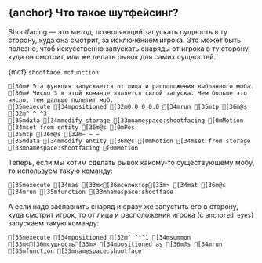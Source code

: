 ## {anchor} Что такое шутфейсинг?
Shootfacing — это метод, позволяющий запускать сущность в ту сторону, куда она смотрит, за исключением игрока. Это может быть полезно, чтоб искусственно запускать снаряды от игрока в ту сторону, куда он смотрит, или же делать рывок для самих сущностей.

{mcf} `shootface.mcfunction`:
```ansi
[30m# Эта функция запускается от лица и расположения выбранного моба.
[30m# Число 3 в этой команде является силой запуска. Чем больше это число, тем дальше полетит моб.
[35mexecute [34mpositioned [32m0.0 0 0.0 [34mrun [35mtp [36m@s [32m^ ^ ^3
[35mdata [34mmodify storage [33mnamespace:shootfacing [0mMotion [34mset from entity [36m@s [0mPos
[35mtp [36m@s [32m~ ~ ~
[35mdata [34mmodify entity [36m@s [0mMotion [34mset from storage [33mnamespace:shootfacing [0mMotion
```
Теперь, если мы хотим сделать рывок какому-то существующему мобу, то используем такую команду:
```ansi
[35mexecute [34mas [33m<[36mселектор[33m> [34mat [36m@s [34mrun [35mfunction [33mnamespace:shootface
```
А если надо заспавнить снаряд и сразу же запустить его в сторону, куда смотрит игрок, то от лица и расположения игрока (с `anchored eyes`) запускаем такую команду:
```ansi
[35mexecute [34mpositioned [32m^ ^ ^1 [34msummon [33m<[36mсущность[33m> [34mpositioned as [36m@s [34mrun [35mfunction [33mnamespace:shootface
```